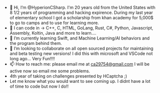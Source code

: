 - 👋 Hi, I’m @HyperionCSharp. I'm 20 years old from the United States with 8 1/2 years of programming and hacking expirence. During my last year of elementary school I got a scholarship from khan academy for 5,000$ to go to camps and to use for learning more.
- 👀 I can code in -> C++, C, HTML, GoLang, Rust, C#, Python, Javascript, Assembly, Koltin, Java and more to learn....
- 🌱 I’m currently learning Swift, and Machine Learning/AI behaviors and the program behind them.
- 💞️ I’m looking to collaborate on all open sourced projects for maintaining and beta testing new versions! I did this with microsoft and VSCode not long ago... Very Fun!!!!
- 📫 How to reach me: please email me at ca29754@gmail.com I will be active now so email me some problems.
- 4th year of taking on challenges presented by HCaptcha ;)
- Let me know what you would want to see coming up. I didnt have a lot of time to code but now I do!!

<!---
HyperionCSharp/HyperionCSharp is a ✨ special ✨ repository because its `README.md` (this file) appears on your GitHub profile.
You can click the Preview link to take a look at your changes.
--->
